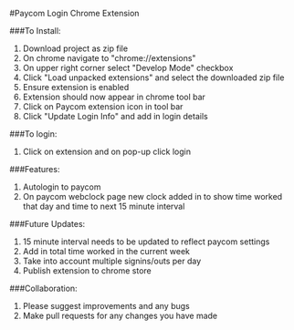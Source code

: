 #Paycom Login Chrome Extension 

###To Install:

1. Download project as zip file
2. On chrome navigate to "chrome://extensions"
3. On upper right corner select "Develop Mode" checkbox
4. Click "Load unpacked extensions" and select the downloaded zip file
5. Ensure extension is enabled
6. Extension should now appear in chrome tool bar
7. Click on Paycom extension icon in tool bar
8. Click "Update Login Info" and add in login details

###To login: 

1. Click on extension and on pop-up click login

###Features:

1. Autologin to paycom
2. On paycom webclock page new clock added in to show time worked that day and time to next 15 minute interval

###Future Updates:

1. 15 minute interval needs to be updated to reflect paycom settings
2. Add in total time worked in the current week
3. Take into account multiple signins/outs per day
4. Publish extension to chrome store

###Collaboration:

1. Please suggest improvements and any bugs
2. Make pull requests for any changes you have made

